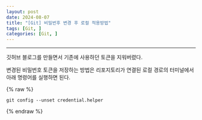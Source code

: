 ```yaml
---
layout: post
date: 2024-08-07
title: "[Git] 비밀번후 변경 후 로컬 적용방법"
tags: [Git, ]
categories: [Git, ]
---
```



---


깃허브 블로그를 만들면서 기존에 사용하던 토큰을 지워버렸다.


변경된 비밀번호 토큰을 저장하는 방법은 리포지토리가 연결된 로컬 경로의 터미널에서 아래 명령어를 실행하면 된다.



{% raw %}
```text
git config --unset credential.helper
```
{% endraw %}


